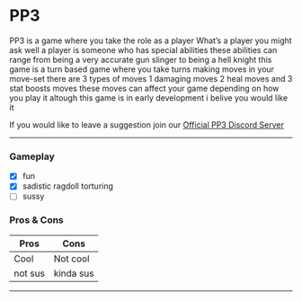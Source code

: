 # PP3

PP3 is a game where you take the role as a player What’s a player you might ask well a player is someone who has special abilities these abilities can range from being a very accurate gun slinger to being a hell knight this game is a turn based game where you take turns making moves in your move-set there are 3 types of moves 1 damaging moves 2 heal moves and 3 stat boosts moves these moves can affect your game depending on how you play it altough this game is in early development i belive you would like it

If you would like to leave a suggestion join our [Official PP3 Discord Server](https://discord.gg/GBYKGUUG)

---

### Gameplay
- [x] fun
- [x] sadistic ragdoll torturing
- [ ] sussy

### Pros & Cons
| **Pros** |**Cons** |
| --- | ----------- |
| Cool | Not cool |
| not sus | kinda sus |

---
